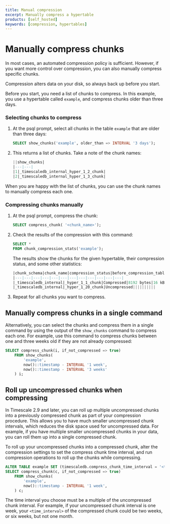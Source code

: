 ```yaml
---
title: Manual compression
excerpt: Manually compress a hypertable
products: [self_hosted]
keywords: [compression, hypertables]
---
```


# Manually compress chunks

In most cases, an automated compression policy is sufficient. However, if you
want more control over compression, you can also manually compress specific
chunks.

<Highlight type="warning">
Compression alters data on your disk, so always back up before you start.
</Highlight>

Before you start, you need a list of chunks to compress. In this example, you
use a hypertable called `example`, and compress chunks older than three days.

<Procedure>

### Selecting chunks to compress

1.  At the psql prompt, select all chunks in the table `example` that are older
    than three days:

    ```sql
    SELECT show_chunks('example', older_than => INTERVAL '3 days');
    ```

1.  This returns a list of chunks. Take a note of the chunk names:

    ```sql
    ||show_chunks|
    |---|---|
    |1|_timescaledb_internal_hyper_1_2_chunk|
    |2|_timescaledb_internal_hyper_1_3_chunk|
    ```

</Procedure>

When you are happy with the list of chunks, you can use the chunk names to
manually compress each one.

<Procedure>

### Compressing chunks manually

1.  At the psql prompt, compress the chunk:

    ```sql
    SELECT compress_chunk( '<chunk_name>');
    ```

1.  Check the results of the compression with this command:

    ```sql
    SELECT *
    FROM chunk_compression_stats('example');
    ```

    The results show the chunks for the given hypertable, their compression
    status, and some other statistics:

    ```sql
    |chunk_schema|chunk_name|compression_status|before_compression_table_bytes|before_compression_index_bytes|before_compression_toast_bytes|before_compression_total_bytes|after_compression_table_bytes|after_compression_index_bytes|after_compression_toast_bytes|after_compression_total_bytes|node_name|
    |---|---|---|---|---|---|---|---|---|---|---|---|
    |_timescaledb_internal|_hyper_1_1_chunk|Compressed|8192 bytes|16 kB|8192 bytes|32 kB|8192 bytes|16 kB|8192 bytes|32 kB||
    |_timescaledb_internal|_hyper_1_20_chunk|Uncompressed||||||||||
    ```

1.  Repeat for all chunks you want to compress.

</Procedure>

## Manually compress chunks in a single command

Alternatively, you can select the chunks and compress them in a single command
by using the output of the `show_chunks` command to compress each one. For
example, use this command to compress chunks between one and three weeks old
if they are not already compressed:

```sql
SELECT compress_chunk(i, if_not_compressed => true)
    FROM show_chunks(
        'example',
        now()::timestamp - INTERVAL '1 week',
        now()::timestamp - INTERVAL '3 weeks'
    ) i;
```

## Roll up uncompressed chunks when compressing

In Timescale&nbsp;2.9 and later, you can roll up multiple uncompressed chunks into
a previously compressed chunk as part of your compression procedure. This allows
you to have much smaller uncompressed chunk intervals, which reduces the disk
space used for uncompressed data. For example, if you have multiple smaller
uncompressed chunks in your data, you can roll them up into a single compressed
chunk.

To roll up your uncompressed chunks into a compressed chunk, alter the compression
settings to set the compress chunk time interval, and run compression operations
to roll up the chunks while compressing.

```sql
ALTER TABLE example SET (timescaledb.compress_chunk_time_interval = '<time_interval>');
SELECT compress_chunk(c, if_not_compressed => true)
    FROM show_chunks(
        'example',
        now()::timestamp - INTERVAL '1 week',
    ) c;
```

The time interval you choose must be a multiple of the uncompressed chunk
interval. For example, if your uncompressed chunk interval is one week, your
`<time_interval>` of the compressed chunk could be two weeks, or six weeks, but
not one month.
